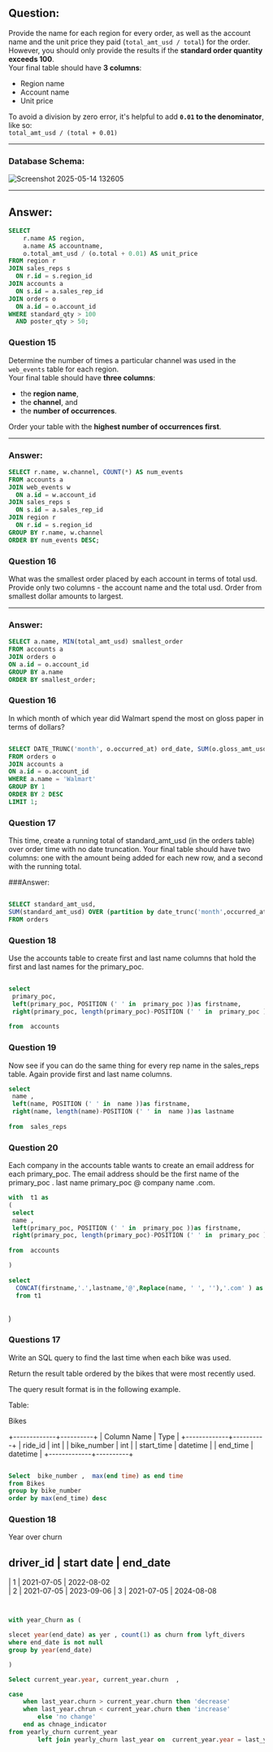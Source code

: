 ## Question:

Provide the name for each region for every order, as well as the account name and the unit price they paid (`total_amt_usd / total`) for the order.  
However, you should only provide the results if the **standard order quantity exceeds 100**.  
Your final table should have **3 columns**:  
- Region name  
- Account name  
- Unit price  

To avoid a division by zero error, it's helpful to add **`0.01` to the denominator**, like so:  
`total_amt_usd / (total + 0.01)`

---

### Database Schema:

![Screenshot 2025-05-14 132605](https://github.com/user-attachments/assets/de86b74c-7a0a-4fd6-99f8-3cd362c44535)

---

## Answer:

```sql
SELECT 
    r.name AS region, 
    a.name AS accountname, 
    o.total_amt_usd / (o.total + 0.01) AS unit_price
FROM region r
JOIN sales_reps s
  ON r.id = s.region_id
JOIN accounts a 
  ON s.id = a.sales_rep_id
JOIN orders o 
  ON a.id = o.account_id
WHERE standard_qty > 100 
  AND poster_qty > 50;
```



### Question 15 

Determine the number of times a particular channel was used in the `web_events` table for each region.  
Your final table should have **three columns**:  
- the **region name**,  
- the **channel**, and  
- the **number of occurrences**.  

Order your table with the **highest number of occurrences first**.

---

### Answer:

```sql
SELECT r.name, w.channel, COUNT(*) AS num_events
FROM accounts a
JOIN web_events w
  ON a.id = w.account_id
JOIN sales_reps s
  ON s.id = a.sales_rep_id
JOIN region r
  ON r.id = s.region_id
GROUP BY r.name, w.channel
ORDER BY num_events DESC;
```

### Question 16 

What was the smallest order placed by each account in terms of total usd. Provide only two columns - the account name and the total usd. Order from smallest dollar amounts to largest.

---

### Answer:

```sql
SELECT a.name, MIN(total_amt_usd) smallest_order
FROM accounts a
JOIN orders o
ON a.id = o.account_id
GROUP BY a.name
ORDER BY smallest_order;

```
###  Question 16

In which month of which year did Walmart spend the most on gloss paper in terms of dollars?


``` sql 

SELECT DATE_TRUNC('month', o.occurred_at) ord_date, SUM(o.gloss_amt_usd) tot_spent
FROM orders o 
JOIN accounts a
ON a.id = o.account_id
WHERE a.name = 'Walmart'
GROUP BY 1
ORDER BY 2 DESC
LIMIT 1;


```

### Question 17 

 This time, create a running total of standard_amt_usd (in the orders table) over order time with no date truncation. 
 Your final table should have two columns: one with the amount being added for each new row, and a second with the running total.

###Answer: 

```sql

SELECT standard_amt_usd,
SUM(standard_amt_usd) OVER (partition by date_trunc('month',occurred_at ) ORDER BY occurred_at) AS running_total
FROM orders

```

### Question  18 

Use the accounts table to create first and last name columns that hold the first and last names for the primary_poc.


```sql

select 
 primary_poc,
 left(primary_poc, POSITION (' ' in  primary_poc ))as firstname,
 right(primary_poc, length(primary_poc)-POSITION (' ' in  primary_poc ))as lastname
                     
from  accounts 

```


### Question 19 
Now see if you can do the same thing for every rep name in the sales_reps table. Again provide first and last name columns.


```sql
select 
 name ,
 left(name, POSITION (' ' in  name ))as firstname,
 right(name, length(name)-POSITION (' ' in  name ))as lastname
                     
from  sales_reps 
```
### Question 20 

Each company in the accounts table wants to create an email address for each primary_poc. The email address should be the first name of the primary_poc . last name primary_poc @ company name .com.



```sql
with  t1 as 
( 
 select 
 name ,
 left(primary_poc, POSITION (' ' in  primary_poc ))as firstname,
 right(primary_poc, length(primary_poc)-POSITION (' ' in  primary_poc ))as lastname
                     
from  accounts  

)
      
select 
  CONCAT(firstname,'.',lastname,'@',Replace(name, ' ', ''),'.com' ) as email 
  from t1 
       
```
)



### Questions 17 

Write an SQL query to find the last time when each bike was used.

Return the result table ordered by the bikes that were most recently used. 

The query result format is in the following example.

Table: 
  
Bikes

+-------------+----------+ 
| Column Name | Type     | 
+-------------+----------+ 
| ride_id     | int      | 
| bike_number | int      | 
| start_time  | datetime |
| end_time    | datetime |
+-------------+----------+


```sql

Select  bike_number ,  max(end time) as end time  
from Bikes 
group by bike_number 
order by max(end_time) desc

```


### Question 18 

Year over churn 

driver_id | start date | end_date 
---------------------------------
|   1      | 2021-07-05 |  2022-08-02      
|   2      | 2021-07-05 |  2023-09-06
|   3      | 2021-07-05 |  2024-08-08
     

```sql


with year_Churn as (

slecet year(end_date) as yer , count(1) as churn from lyft_divers 
where end_date is not null 
group by year(end_date)

)

Select current_year.year, current_year.churn  ,

case 
	when last_year.churn > current_year.churn then 'decrease'
	when last_year.chrun < current_year.churn then 'increase'
        else 'no change'
	end as chnage_indicator 
from yearly_churn current_year 
        left join yearly_churn last_year on  current_year.year = last_year.year+ 1

```




